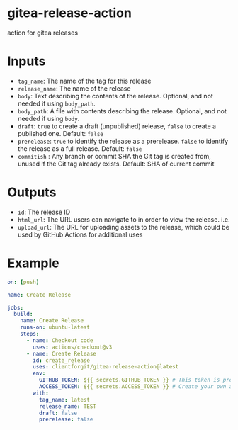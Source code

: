 # gitea-release-action
action for gitea releases

# Inputs
- `tag_name`: The name of the tag for this release
- `release_name`: The name of the release
- `body`: Text describing the contents of the release. Optional, and not needed if using `body_path`.
- `body_path`: A file with contents describing the release. Optional, and not needed if using `body`.
- `draft`: `true` to create a draft (unpublished) release, `false` to create a published one. Default: `false`
- `prerelease`: `true` to identify the release as a prerelease. `false` to identify the release as a full release. Default: `false`
- `commitish` : Any branch or commit SHA the Git tag is created from, unused if the Git tag already exists. Default: SHA of current commit

# Outputs
- `id`: The release ID
- `html_url`: The URL users can navigate to in order to view the release. i.e. 
- `upload_url`: The URL for uploading assets to the release, which could be used by GitHub Actions for additional uses

# Example
```yaml
on: [push]

name: Create Release

jobs:
  build:
    name: Create Release
    runs-on: ubuntu-latest
    steps:
      - name: Checkout code
        uses: actions/checkout@v3
      - name: Create Release
        id: create_release
        uses: clientforgit/gitea-release-action@latest
        env:
          GITHUB_TOKEN: ${{ secrets.GITHUB_TOKEN }} # This token is provided by Actions, you do not need to create your own token
          ACCESS_TOKEN: ${{ secrets.ACCESS_TOKEN }} # Create your own access token, by following this section - https://docs.gitea.com/development/api-usage#generating-and-listing-api-tokens
        with:
          tag_name: latest
          release_name: TEST
          draft: false
          prerelease: false
```
